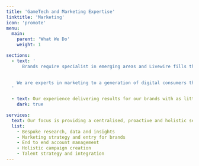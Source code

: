 ```yaml
---
title: 'GameTech and Marketing Expertise'
linktitle: 'Marketing'
icon: 'promote'
menu:
  main:
    parent: 'What We Do'
    weight: 1

sections:
  - text: '
      Brands require specialist in emerging areas and Livewire fills that need as gaming marketing experts.
    

    We are experts in marketing to a generation of digital consumers through adding value to hobbies they engage with.
  '

  - text: Our experience delivering results for our brands with as little or much input as they desire creates a strong working relationship leveraging the best
    dark: true

services:
  text: Our focus is providing a centralised, proactive and holistic service for brands looking to achieve market leading results within gaming, ranging from market entry and evergreen strategies, to unique campaigns and year round executions across the digital landscape.
  list:
    - Bespoke research, data and insights
    - Marketing strategy and entry for brands
    - End to end account management
    - Holistic campaign creation
    - Talent strategy and integration
---
```

